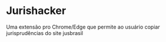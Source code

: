 # Jurishacker
Uma extensão pro Chrome/Edge que permite ao usuário copiar jurisprudências do site jusbrasil